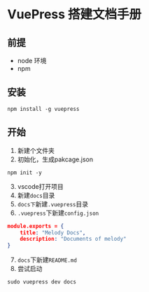 # VuePress 搭建文档手册

## 前提

- node 环境
- npm

## 安装

```
npm install -g vuepress
```

## 开始

1. 新建个文件夹
2. 初始化，生成pakcage.json
```
npm init -y
```
3. vscode打开项目
4. 新建`docs`目录
5. `docs下`新建`.vuepress`目录
6. `.vuepress`下新建`config.json`
```config.json
module.exports = {
    title: "Melody Docs",
    description: "Documents of melody"
}
```
7. `docs`下新建`README.md`
8. 尝试启动
```
sudo vuepress dev docs
```
 